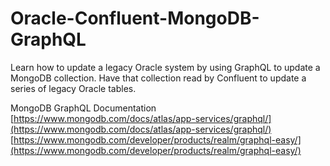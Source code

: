 # Oracle-Confluent-MongoDB-GraphQL
Learn how to update a legacy Oracle system by using GraphQL to update a MongoDB collection. Have that collection read by Confluent to update a series of legacy Oracle tables.

MongoDB GraphQL Documentation
[https://www.mongodb.com/docs/atlas/app-services/graphql/](https://www.mongodb.com/docs/atlas/app-services/graphql/)
[https://www.mongodb.com/developer/products/realm/graphql-easy/](https://www.mongodb.com/developer/products/realm/graphql-easy/)
